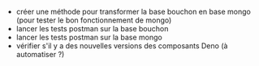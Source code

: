 - créer une méthode pour transformer la base bouchon en base mongo (pour tester
  le bon fonctionnement de mongo)
- lancer les tests postman sur la base bouchon
- lancer les tests postman sur la base mongo
- vérifier s'il y a des nouvelles versions des composants Deno (à automatiser ?)
